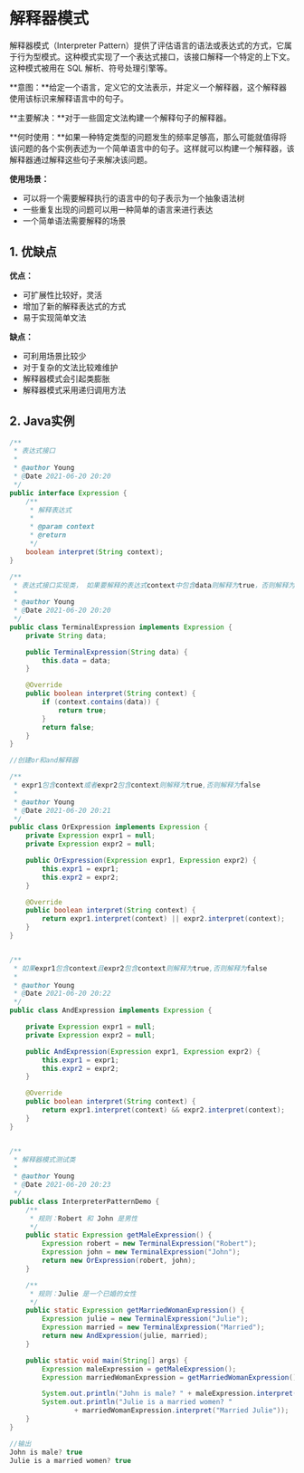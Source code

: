 

# 解释器模式

解释器模式（Interpreter Pattern）提供了评估语言的语法或表达式的方式，它属于行为型模式。这种模式实现了一个表达式接口，该接口解释一个特定的上下文。这种模式被用在 SQL 解析、符号处理引擎等。

**意图：**给定一个语言，定义它的文法表示，并定义一个解释器，这个解释器使用该标识来解释语言中的句子。

**主要解决：**对于一些固定文法构建一个解释句子的解释器。

**何时使用：**如果一种特定类型的问题发生的频率足够高，那么可能就值得将该问题的各个实例表述为一个简单语言中的句子。这样就可以构建一个解释器，该解释器通过解释这些句子来解决该问题。

**使用场景：**

- 可以将一个需要解释执行的语言中的句子表示为一个抽象语法树
- 一些重复出现的问题可以用一种简单的语言来进行表达
- 一个简单语法需要解释的场景

## 1. 优缺点

**优点：** 

- 可扩展性比较好，灵活
- 增加了新的解释表达式的方式
- 易于实现简单文法

**缺点：** 

- 可利用场景比较少
- 对于复杂的文法比较难维护
- 解释器模式会引起类膨胀
- 解释器模式采用递归调用方法

## 2. Java实例

```java
/**
 * 表达式接口
 *
 * @author Young
 * @Date 2021-06-20 20:20
 */
public interface Expression {
    /**
     * 解释表达式
     *
     * @param context
     * @return
     */
    boolean interpret(String context);
}

/**
 * 表达式接口实现类， 如果要解释的表达式context中包含data则解释为true，否则解释为false
 *
 * @author Young
 * @Date 2021-06-20 20:20
 */
public class TerminalExpression implements Expression {
    private String data;

    public TerminalExpression(String data) {
        this.data = data;
    }

    @Override
    public boolean interpret(String context) {
        if (context.contains(data)) {
            return true;
        }
        return false;
    }
}

//创建or和and解释器

/**
 * expr1包含context或者expr2包含context则解释为true,否则解释为false
 *
 * @author Young
 * @Date 2021-06-20 20:21
 */
public class OrExpression implements Expression {
    private Expression expr1 = null;
    private Expression expr2 = null;

    public OrExpression(Expression expr1, Expression expr2) {
        this.expr1 = expr1;
        this.expr2 = expr2;
    }

    @Override
    public boolean interpret(String context) {
        return expr1.interpret(context) || expr2.interpret(context);
    }
}


/**
 * 如果expr1包含context且expr2包含context则解释为true,否则解释为false
 *
 * @author Young
 * @Date 2021-06-20 20:22
 */
public class AndExpression implements Expression {

    private Expression expr1 = null;
    private Expression expr2 = null;

    public AndExpression(Expression expr1, Expression expr2) {
        this.expr1 = expr1;
        this.expr2 = expr2;
    }

    @Override
    public boolean interpret(String context) {
        return expr1.interpret(context) && expr2.interpret(context);
    }
}


/**
 * 解释器模式测试类
 *
 * @author Young
 * @Date 2021-06-20 20:23
 */
public class InterpreterPatternDemo {
    /**
     * 规则：Robert 和 John 是男性
     */
    public static Expression getMaleExpression() {
        Expression robert = new TerminalExpression("Robert");
        Expression john = new TerminalExpression("John");
        return new OrExpression(robert, john);
    }

    /**
     * 规则：Julie 是一个已婚的女性
     */
    public static Expression getMarriedWomanExpression() {
        Expression julie = new TerminalExpression("Julie");
        Expression married = new TerminalExpression("Married");
        return new AndExpression(julie, married);
    }

    public static void main(String[] args) {
        Expression maleExpression = getMaleExpression();
        Expression marriedWomanExpression = getMarriedWomanExpression();

        System.out.println("John is male? " + maleExpression.interpret("John"));
        System.out.println("Julie is a married women? "
                + marriedWomanExpression.interpret("Married Julie"));
    }
}

//输出
John is male? true
Julie is a married women? true
```